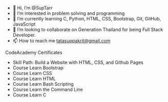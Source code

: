 - 👋 Hi, I’m @SupTarr
- 👀 I’m interested in problem solving and programming
- 🌱 I’m currently learning C, Python, HTML, CSS, Bootstrap, Git, GitHub, JavaScript
- 💞️ I’m looking to collaborate on Generation Thailand for being Full Stack Developer.
- 📫 How to reach me tatasuppakrit@gmail.com

CodeAcademy Certificates
- Skill Path: Build a Website with HTML, CSS, and Github Pages
- Course Learn Bootstrap
- Course Learn CSS
- Course Learn HTML
- Course Learn Bash Scripting
- Course Learn the Command Line
- Course Learn C

<!---
SupTarr/SupTarr is a ✨ special ✨ repository because its `README.md` (this file) appears on your GitHub profile.
You can click the Preview link to take a look at your changes.
--->
